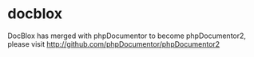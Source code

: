 docblox
=======

DocBlox has merged with phpDocumentor to become phpDocumentor2, please visit http://github.com/phpDocumentor/phpDocumentor2